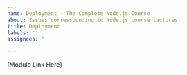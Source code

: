 ```yaml
---
name: Deployment - The Complete Node.js Course
about: Issues corressponding to Node.js course lectures.
title: Deployment
labels: ''
assignees: ''

---
```


[Module Link Here]
